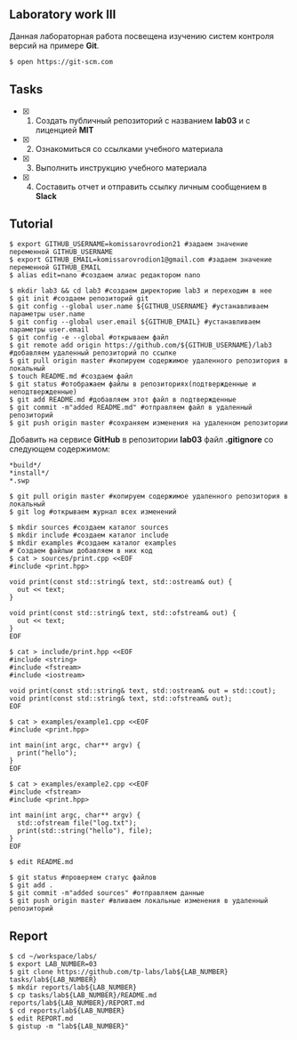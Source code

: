## Laboratory work III

Данная лабораторная работа посвещена изучению систем контроля версий на примере **Git**.

```bash
$ open https://git-scm.com
```

## Tasks

- [x] 1. Создать публичный репозиторий с названием **lab03** и с лиценцией **MIT**
- [x] 2. Ознакомиться со ссылками учебного материала
- [x] 3. Выполнить инструкцию учебного материала
- [x] 4. Составить отчет и отправить ссылку личным сообщением в **Slack**

## Tutorial

```ShellSession
$ export GITHUB_USERNAME=komissarovrodion21 #задаем значение переменной GITHUB_USERNAME
$ export GITHUB_EMAIL=komissarovrodion1@gmail.com #задаем значение переменной GITHUB_EMAIL
$ alias edit=nano #cоздаем алиас редактором nano
```

```ShellSession
$ mkdir lab3 && cd lab3 #cоздаем директорию lab3 и переходим в нее
$ git init #cоздаем репозиторий git
$ git config --global user.name ${GITHUB_USERNAME} #устанавливаем параметры user.name
$ git config --global user.email ${GITHUB_EMAIL} #устанавливаем параметры user.email
$ git config -e --global #открываем файл
$ git remote add origin https://github.com/${GITHUB_USERNAME}/lab3 #добавляем удаленный репозиторий по ссылке
$ git pull origin master #копируем содержимое удаленного репозитория в локальный
$ touch README.md #создаем файл
$ git status #отображаем файлы в репозиториях(подтвержденные и неподтвержденные)
$ git add README.md #добавляем этот файл в подтвержденные
$ git commit -m"added README.md" #отправляем файл в удаленный репозиторий 
$ git push origin master #сохраняем изменения на удаленном репозитории
```

Добавить на сервисе **GitHub** в репозитории **lab03** файл **.gitignore**
со следующем содержимом:

```ShellSession
*build*/
*install*/
*.swp
```

```ShellSession
$ git pull origin master #копируем содержимое удаленного репозитория в локальный
$ git log #открываем журнал всех изменений 
```

```ShellSession
$ mkdir sources #cоздаем каталог sources
$ mkdir include #cоздаем каталог include
$ mkdir examples #cоздаем каталог examples
# Создаем файлыи добавляем в них код
$ cat > sources/print.cpp <<EOF
#include <print.hpp>

void print(const std::string& text, std::ostream& out) {
  out << text;
}

void print(const std::string& text, std::ofstream& out) {
  out << text;
}
EOF
```

```ShellSession
$ cat > include/print.hpp <<EOF
#include <string>
#include <fstream>
#include <iostream>

void print(const std::string& text, std::ostream& out = std::cout);
void print(const std::string& text, std::ofstream& out);
EOF
```

```ShellSession
$ cat > examples/example1.cpp <<EOF
#include <print.hpp>

int main(int argc, char** argv) {
  print("hello");
}
EOF
```

```ShellSession
$ cat > examples/example2.cpp <<EOF
#include <fstream>
#include <print.hpp>

int main(int argc, char** argv) {
  std::ofstream file("log.txt");
  print(std::string("hello"), file);
}
EOF
```

```ShellSession
$ edit README.md
```

```ShellSession
$ git status #проверяем статус файлов
$ git add . 
$ git commit -m"added sources" #отправляем данные 
$ git push origin master #вливаем локальные изменения в удаленный репозиторий
```

## Report

```ShellSession
$ cd ~/workspace/labs/
$ export LAB_NUMBER=03
$ git clone https://github.com/tp-labs/lab${LAB_NUMBER} tasks/lab${LAB_NUMBER}
$ mkdir reports/lab${LAB_NUMBER}
$ cp tasks/lab${LAB_NUMBER}/README.md reports/lab${LAB_NUMBER}/REPORT.md
$ cd reports/lab${LAB_NUMBER}
$ edit REPORT.md
$ gistup -m "lab${LAB_NUMBER}"
```

